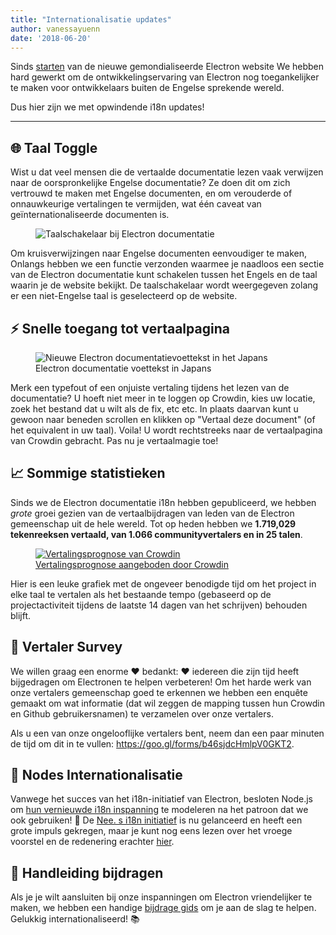 ```yaml
---
title: "Internationalisatie updates"
author: vanessayuenn
date: '2018-06-20'
---
```


Sinds [starten](https://electronjs.org/blog/new-website) van de nieuwe gemondialiseerde Electron website We hebben hard gewerkt om de ontwikkelingservaring van Electron nog toegankelijker te maken voor ontwikkelaars buiten de Engelse sprekende wereld.

Dus hier zijn we met opwindende i18n updates!

---

## 🌐 Taal Toggle

Wist u dat veel mensen die de vertaalde documentatie lezen vaak verwijzen naar de oorspronkelijke Engelse documentatie? Ze doen dit om zich vertrouwd te maken met Engelse documenten, en om verouderde of onnauwkeurige vertalingen te vermijden, wat één caveat van geïnternationaliseerde documenten is.

<figure>
  <img class="screenshot" src="https://user-images.githubusercontent.com/6842965/35578586-cae629e2-05e4-11e8-9431-0278f8c2b39f.gif" alt="Taalschakelaar bij Electron documentatie">
</figure>

Om kruisverwijzingen naar Engelse documenten eenvoudiger te maken, Onlangs hebben we een functie verzonden waarmee je naadloos een sectie van de Electron documentatie kunt schakelen tussen het Engels en de taal waarin je de website bekijkt. De taalschakelaar wordt weergegeven zolang er een niet-Engelse taal is geselecteerd op de website.

## ⚡ Snelle toegang tot vertaalpagina

<figure>
  <img class="screenshot" src="https://user-images.githubusercontent.com/6842965/36511386-c32e31fc-1766-11e8-8484-7466be6a5eb0.png" alt="Nieuwe Electron documentatievoettekst in het Japans">
  <figcaption>Electron documentatie voettekst in Japans</figcaption>
</figure>

Merk een typefout of een onjuiste vertaling tijdens het lezen van de documentatie? U hoeft niet meer in te loggen op Crowdin, kies uw locatie, zoek het bestand dat u wilt als de fix, etc etc. In plaats daarvan kunt u gewoon naar beneden scrollen en klikken op "Vertaal deze document" (of het equivalent in uw taal). Voila! U wordt rechtstreeks naar de vertaalpagina van Crowdin gebracht. Pas nu je vertaalmagie toe!

## 📈 Sommige statistieken

Sinds we de Electron documentatie i18n hebben gepubliceerd, we hebben _grote_ groei gezien van de vertaalbijdragen van leden van de Electron gemeenschap uit de hele wereld. Tot op heden hebben we **1.719,029 tekenreeksen vertaald, van 1.066 communityvertalers en in 25 talen**.

<figure>
  <a href="https://crowdin.com/project/electron/">
    <img class="screenshot" src="https://user-images.githubusercontent.com/6842965/41649826-ca26037c-747c-11e8-9594-5ce12d2978e2.png" alt="Vertalingsprognose van Crowdin">
    <figcaption>Vertalingsprognose aangeboden door Crowdin</figcaption>
  </a>
</figure>

Hier is een leuke grafiek met de ongeveer benodigde tijd om het project in elke taal te vertalen als het bestaande tempo (gebaseerd op de projectactiviteit tijdens de laatste 14 dagen van het schrijven) behouden blijft.

## 📃 Vertaler Survey

We willen graag een enorme ❤️ bedankt: ❤️ iedereen die zijn tijd heeft bijgedragen om Electronen te helpen verbeteren! Om het harde werk van onze vertalers gemeenschap goed te erkennen we hebben een enquête gemaakt om wat informatie (dat wil zeggen de mapping tussen hun Crowdin en Github gebruikersnamen) te verzamelen over onze vertalers.

Als u een van onze ongelooflijke vertalers bent, neem dan een paar minuten de tijd om dit in te vullen: https://goo.gl/forms/b46sjdcHmlpV0GKT2.

## 🙌 Nodes Internationalisatie

Vanwege het succes van het i18n-initiatief van Electron, besloten Node.js om [hun vernieuwde i18n inspanning](https://github.com/nodejs/i18n) te modeleren na het patroon dat we ook gebruiken! 🎉 De [Nee. s i18n initiatief](https://github.com/nodejs/i18n) is nu gelanceerd en heeft een grote impuls gekregen, maar je kunt nog eens lezen over het vroege voorstel en de redenering erachter [hier](https://medium.com/the-node-js-collection/internationalizing-node-js-fe7761798b0a).

## 🔦 Handleiding bijdragen

Als je je wilt aansluiten bij onze inspanningen om Electron vriendelijker te maken, we hebben een handige [bijdrage gids](https://github.com/electron/i18n/blob/master/contributing.md) om je aan de slag te helpen. Gelukkig internationaliseerd! 📚
